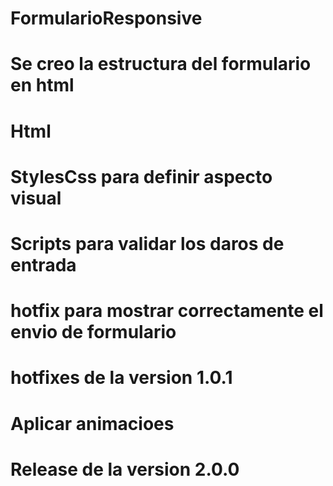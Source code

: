 # FormularioResponsive
# Se creo la estructura del formulario en html
# Html
# StylesCss para definir aspecto visual
# Scripts para validar los daros de entrada
# hotfix para mostrar correctamente el envio de formulario
# hotfixes de la version 1.0.1
# Aplicar animacioes
# Release de la version 2.0.0
